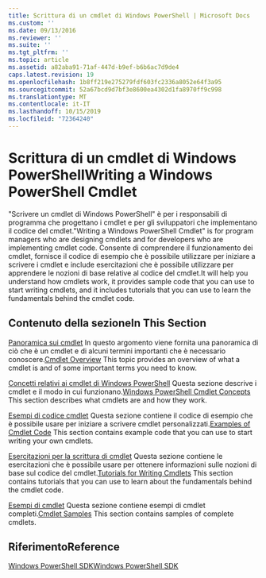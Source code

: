 ```yaml
---
title: Scrittura di un cmdlet di Windows PowerShell | Microsoft Docs
ms.custom: ''
ms.date: 09/13/2016
ms.reviewer: ''
ms.suite: ''
ms.tgt_pltfrm: ''
ms.topic: article
ms.assetid: a82aba91-71af-447d-b9ef-b6b6ac7d9de4
caps.latest.revision: 19
ms.openlocfilehash: 1b8ff219e275279fdf603fc2336a8052e64f3a95
ms.sourcegitcommit: 52a67bcd9d7bf3e8600ea4302d1fa8970ff9c998
ms.translationtype: MT
ms.contentlocale: it-IT
ms.lasthandoff: 10/15/2019
ms.locfileid: "72364240"
---
```

# <a name="writing-a-windows-powershell-cmdlet"></a><span data-ttu-id="8aedc-102">Scrittura di un cmdlet di Windows PowerShell</span><span class="sxs-lookup"><span data-stu-id="8aedc-102">Writing a Windows PowerShell Cmdlet</span></span>

<span data-ttu-id="8aedc-103">"Scrivere un cmdlet di Windows PowerShell" è per i responsabili di programma che progettano i cmdlet e per gli sviluppatori che implementano il codice del cmdlet.</span><span class="sxs-lookup"><span data-stu-id="8aedc-103">"Writing a Windows PowerShell Cmdlet" is for program managers who are designing cmdlets and for developers who are implementing cmdlet code.</span></span> <span data-ttu-id="8aedc-104">Consente di comprendere il funzionamento dei cmdlet, fornisce il codice di esempio che è possibile utilizzare per iniziare a scrivere i cmdlet e include esercitazioni che è possibile utilizzare per apprendere le nozioni di base relative al codice del cmdlet.</span><span class="sxs-lookup"><span data-stu-id="8aedc-104">It will help you understand how cmdlets work, it provides sample code that you can use to start writing cmdlets, and it includes tutorials that you can use to learn the fundamentals behind the cmdlet code.</span></span>

## <a name="in-this-section"></a><span data-ttu-id="8aedc-105">Contenuto della sezione</span><span class="sxs-lookup"><span data-stu-id="8aedc-105">In This Section</span></span>

<span data-ttu-id="8aedc-106">[Panoramica sui cmdlet](./cmdlet-overview.md) In questo argomento viene fornita una panoramica di ciò che è un cmdlet e di alcuni termini importanti che è necessario conoscere.</span><span class="sxs-lookup"><span data-stu-id="8aedc-106">[Cmdlet Overview](./cmdlet-overview.md) This topic provides an overview of what a cmdlet is and of some important terms you need to know.</span></span>

<span data-ttu-id="8aedc-107">[Concetti relativi ai cmdlet di Windows PowerShell](./windows-powershell-cmdlet-concepts.md) Questa sezione descrive i cmdlet e il modo in cui funzionano.</span><span class="sxs-lookup"><span data-stu-id="8aedc-107">[Windows PowerShell Cmdlet Concepts](./windows-powershell-cmdlet-concepts.md) This section describes what cmdlets are and how they work.</span></span>

<span data-ttu-id="8aedc-108">[Esempi di codice cmdlet](./examples-of-cmdlet-code.md) Questa sezione contiene il codice di esempio che è possibile usare per iniziare a scrivere cmdlet personalizzati.</span><span class="sxs-lookup"><span data-stu-id="8aedc-108">[Examples of Cmdlet Code](./examples-of-cmdlet-code.md) This section contains example code that you can use to start writing your own cmdlets.</span></span>

<span data-ttu-id="8aedc-109">[Esercitazioni per la scrittura di cmdlet](./tutorials-for-writing-cmdlets.md) Questa sezione contiene le esercitazioni che è possibile usare per ottenere informazioni sulle nozioni di base sul codice del cmdlet.</span><span class="sxs-lookup"><span data-stu-id="8aedc-109">[Tutorials for Writing Cmdlets](./tutorials-for-writing-cmdlets.md) This section contains tutorials that you can use to learn about the fundamentals behind the cmdlet code.</span></span>

<span data-ttu-id="8aedc-110">[Esempi di cmdlet](./cmdlet-samples.md) Questa sezione contiene esempi di cmdlet completi.</span><span class="sxs-lookup"><span data-stu-id="8aedc-110">[Cmdlet Samples](./cmdlet-samples.md) This section contains samples of complete cmdlets.</span></span>

## <a name="reference"></a><span data-ttu-id="8aedc-111">Riferimento</span><span class="sxs-lookup"><span data-stu-id="8aedc-111">Reference</span></span>

[<span data-ttu-id="8aedc-112">Windows PowerShell SDK</span><span class="sxs-lookup"><span data-stu-id="8aedc-112">Windows PowerShell SDK</span></span>](../windows-powershell-reference.md)

